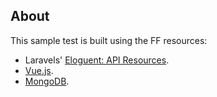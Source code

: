 ## About

This sample test is built using the FF resources: 
- Laravels' [Eloguent: API Resources](https://laravel.com/docs/5.6/eloquent-resources).    
- [Vue.js](https://vuejs.org/).
- [MongoDB](https://www.mongodb.com/).

